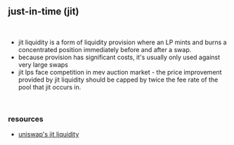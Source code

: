 ## just-in-time (jit)

<br>

* jit liquidity is a form of liquidity provision where an LP mints and burns a concentrated position immediately before and after a swap.
* because provision has significant costs, it's usually only used against very large swaps
* jit lps face competition in mev auction market - the price improvement provided by jit liquidity should be capped by twice the fee rate of the pool that jit occurs in.


<br>

### resources

* [uniswap's jit liquidity](https://uniswap.org/blog/jit-liquidity)
